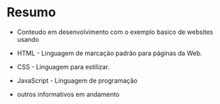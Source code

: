 # Resumo

- Conteudo em desenvolvimento com o exemplo basico de websites usando 
- HTML - Linguagem de marcação padrão para páginas da Web.
- CSS - Linguagem para estilizar.
- JavaScript - Linguagem de programação

- outros informativos em andamento 
